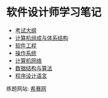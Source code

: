 <!-- 正文笔记 -->
# 软件设计师学习笔记
* [考试大纲](./SoftwareDesignEngineer/syllabus)
* [计算机组成与体系结构](./SoftwareDesignEngineer/计算机组成与体系结构)
* [软件工程](./SoftwareDesignEngineer/软件工程)
* [操作系统](./SoftwareDesignEngineer/操作系统)
* [计算机网络](./SoftwareDesignEngineer/network)
* [数据结构与算法](./SoftwareDesignEngineer/algorithm)
* [程序设计语言](./SoftwareDesignEngineer/程序设计语言)



练题网站: [希赛网](https://www.educity.cn/xuanke/rk/prog/?sywzggw#jxst)